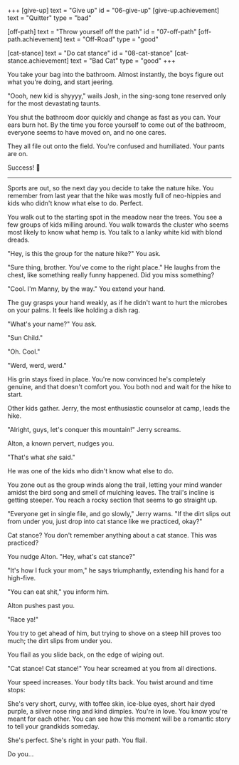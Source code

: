 +++
[give-up]
  text = "Give up"
  id = "06-give-up"
  [give-up.achievement]
    text = "Quitter"
    type = "bad"

[off-path]
  text = "Throw yourself off the path"
  id = "07-off-path"
  [off-path.achievement]
    text = "Off-Road"
    type = "good"

[cat-stance]
  text = "Do cat stance"
  id = "08-cat-stance"
  [cat-stance.achievement]
    text = "Bad Cat"
    type = "good"
+++

You take your bag into the bathroom. Almost instantly, the boys figure
out what you're doing, and start jeering.

"Oooh, new kid is shyyyy," wails Josh, in the sing-song tone reserved
only for the most devastating taunts.

You shut the bathroom door quickly and change as fast as you can.
Your ears burn hot. By the time you force yourself to come out of the
bathroom, everyone seems to have moved on, and no one cares.

They all file out onto the field. You're confused and humiliated. Your
pants are on.

Success! :100:

---

Sports are out, so the next day you decide to take the nature hike. You
remember from last year that the hike was mostly full of neo-hippies and
kids who didn't know what else to do. Perfect.

You walk out to the starting spot in the meadow near the trees. You see
a few groups of kids milling around. You walk towards the cluster who
seems most likely to know what hemp is. You talk to a lanky white kid
with blond dreads.

"Hey, is this the group for the nature hike?" You ask.

"Sure thing, brother. You've come to the right place." He laughs from
the chest, like something really funny happened. Did you miss something?

"Cool. I'm Manny, by the way." You extend your hand.

The guy grasps your hand weakly, as if he didn't want to hurt the
microbes on your palms. It feels like holding a dish rag.

"What's your name?" You ask.

"Sun Child."

"Oh. Cool."

"Werd, werd, werd."

His grin stays fixed in place. You're now convinced he's completely
genuine, and that doesn't comfort you. You both nod and wait for the
hike to start.

Other kids gather. Jerry, the most enthusiastic counselor at camp, leads
the hike.

"Alright, guys, let's conquer this mountain!" Jerry screams.

Alton, a known pervert, nudges you.

"That's what _she_ said."

He was one of the kids who didn't know what else to do.

You zone out as the group winds along the trail, letting your mind
wander amidst the bird song and smell of mulching leaves. The trail's
incline is getting steeper. You reach a rocky section that seems to go
straight up.

"Everyone get in single file, and go slowly," Jerry warns. "If the dirt
slips out from under you, just drop into cat stance like we practiced,
okay?"

Cat stance? You don't remember anything about a cat stance. This was practiced?

You nudge Alton. "Hey, what's cat stance?"

"It's how I fuck your mom," he says triumphantly, extending his hand for
a high-five.

"You can eat shit," you inform him.

Alton pushes past you.

"Race ya!"

You try to get ahead of him, but trying to shove on a steep hill proves
too much; the dirt slips from under you.

You flail as you slide back, on the edge of wiping out.

"Cat stance! Cat stance!" You hear screamed at you from all directions.

Your speed increases. Your body tilts back. You twist around and time stops:

She's very short, curvy, with toffee skin, ice-blue eyes, short hair
dyed purple, a silver nose ring and kind dimples. You're in love. You
know you're meant for each other. You can see how this moment will be a
romantic story to tell your grandkids someday.

She's perfect. She's right in your path. You flail.

Do you…

